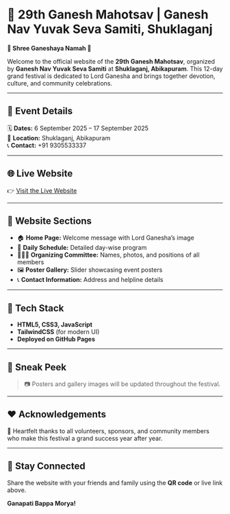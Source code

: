 # 🎉 29th Ganesh Mahotsav | Ganesh Nav Yuvak Seva Samiti, Shuklaganj

**🙏 Shree Ganeshaya Namah 🙏**

Welcome to the official website of the **29th Ganesh Mahotsav**, organized by **Ganesh Nav Yuvak Seva Samiti** at **Shuklaganj, Abikapuram**. This 12-day grand festival is dedicated to Lord Ganesha and brings together devotion, culture, and community celebrations.

---

## 📅 Event Details

🗓️ **Dates:** 6 September 2025 – 17 September 2025  
📍 **Location:** Shuklaganj, Abikapuram  
📞 **Contact:** +91 9305533337

---

## 🌐 Live Website

👉 [Visit the Live Website](https://ganesh-mahotsav-29.vercel.app/)

---

## 🧾 Website Sections

- 🏠 **Home Page:** Welcome message with Lord Ganesha’s image  
- 📜 **Daily Schedule:** Detailed day-wise program  
- 🧑‍🤝‍🧑 **Organizing Committee:** Names, photos, and positions of all members  
- 🖼️ **Poster Gallery:** Slider showcasing event posters  
- 📞 **Contact Information:** Address and helpline details

---

## 🔧 Tech Stack

- **HTML5, CSS3, JavaScript**
- **TailwindCSS** (for modern UI)
- **Deployed on GitHub Pages**

---

## 📸 Sneak Peek

> 📷 Posters and gallery images will be updated throughout the festival.

---

## ❤️ Acknowledgements

🙏 Heartfelt thanks to all volunteers, sponsors, and community members who make this festival a grand success year after year.

---

## 🚩 Stay Connected

Share the website with your friends and family using the **QR code** or live link above.

**Ganapati Bappa Morya!**
